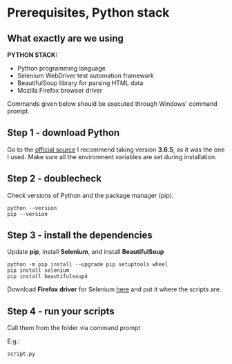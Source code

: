 # Prerequisites, Python stack

## What exactly are we using

**PYTHON STACK:**
- Python programming language
- Selenium WebDriver test automation framework
- BeautifulSoup library for parsing HTML data
- Mozilla Firefox browser driver

Commands given below should be executed through Windows' command prompt.

## Step 1 - download Python

Go to the [official source](https://www.python.org/downloads/)
I recommend taking version **3.6.5**, as it was the one I used.
Make sure all the environment variables are set during installation.

## Step 2 - doublecheck

Check versions of Python and the package manager (pip). 

```
python --version
pip --version
```

## Step 3 - install the dependencies

Update **pip**, install **Selenium**, and install **BeautifulSoup**

```
python -m pip install --upgrade pip setuptools wheel
pip install selenium
pip install beautifulsoup4 
```

Download **Firefox driver** for Selenium [here](https://github.com/mozilla/geckodriver/releases) and put it where the scripts are.

## Step 4 - run your scripts

Call them from the folder via command prompt

E.g.:
```
script.py
```